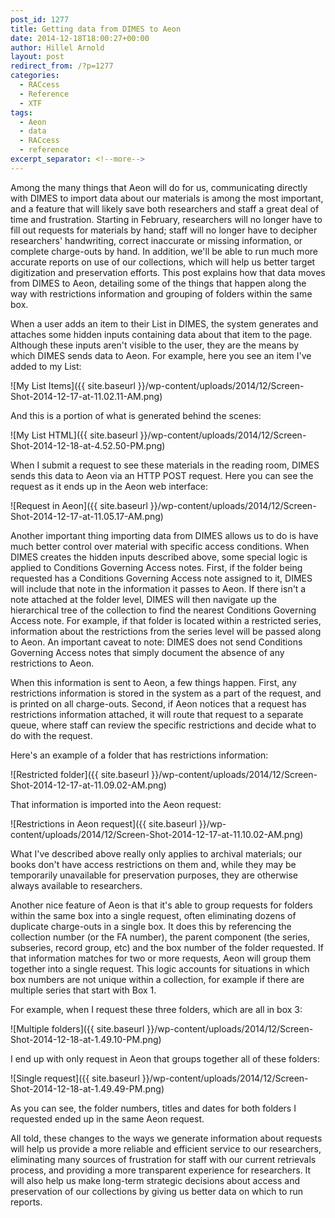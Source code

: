 ```yaml
---
post_id: 1277
title: Getting data from DIMES to Aeon
date: 2014-12-18T18:00:27+00:00
author: Hillel Arnold
layout: post
redirect_from: /?p=1277
categories:
  - RACcess
  - Reference
  - XTF
tags:
  - Aeon
  - data
  - RACcess
  - reference
excerpt_separator: <!--more-->
---
```

Among the many things that Aeon will do for us, communicating directly with DIMES to import data about our materials is among the most important, and a feature that will likely save both researchers and staff a great deal of time and frustration. Starting in February, researchers will no longer have to fill out requests for materials by hand; staff will no longer have to decipher researchers' handwriting, correct inaccurate or missing information, or complete charge-outs by hand. In addition, we'll be able to run much more accurate reports on use of our collections, which will help us better target digitization and preservation efforts. This post explains how that data moves from DIMES to Aeon, detailing some of the things that happen along the way with restrictions information and grouping of folders within the same box.<!--more-->

When a user adds an item to their List in DIMES, the system generates and attaches some hidden inputs containing data about that item to the page. Although these inputs aren't visible to the user, they are the means by which DIMES sends data to Aeon. For example, here you see an item I've added to my List:

![My List Items]({{ site.baseurl }}/wp-content/uploads/2014/12/Screen-Shot-2014-12-17-at-11.02.11-AM.png)

And this is a portion of what is generated behind the scenes:

![My List HTML]({{ site.baseurl }}/wp-content/uploads/2014/12/Screen-Shot-2014-12-18-at-4.52.50-PM.png)

When I submit a request to see these materials in the reading room, DIMES sends this data to Aeon via an HTTP POST request. Here you can see the request as it ends up in the Aeon web interface:

![Request in Aeon]({{ site.baseurl }}/wp-content/uploads/2014/12/Screen-Shot-2014-12-17-at-11.05.17-AM.png)

Another important thing importing data from DIMES allows us to do is have much better control over material with specific access conditions. When DIMES creates the hidden inputs described above, some special logic is applied to Conditions Governing Access notes. First, if the folder being requested has a Conditions Governing Access note assigned to it, DIMES will include that note in the information it passes to Aeon. If there isn't a note attached at the folder level, DIMES will then navigate up the hierarchical tree of the collection to find the nearest Conditions Governing Access note. For example, if that folder is located within a restricted series, information about the restrictions from the series level will be passed along to Aeon. An important caveat to note: DIMES does not send Conditions Governing Access notes that simply document the absence of any restrictions to Aeon.

When this information is sent to Aeon, a few things happen. First, any restrictions information is stored in the system as a part of the request, and is printed on all charge-outs. Second, if Aeon notices that a request has restrictions information attached, it will route that request to a separate queue, where staff can review the specific restrictions and decide what to do with the request.

Here's an example of a folder that has restrictions information:

![Restricted folder]({{ site.baseurl }}/wp-content/uploads/2014/12/Screen-Shot-2014-12-17-at-11.09.02-AM.png)

That information is imported into the Aeon request:

![Restrictions in Aeon request]({{ site.baseurl }}/wp-content/uploads/2014/12/Screen-Shot-2014-12-17-at-11.10.02-AM.png)

What I've described above really only applies to archival materials; our books don't have access restrictions on them and, while they may be temporarily unavailable for preservation purposes, they are otherwise always available to researchers.

Another nice feature of Aeon is that it's able to group requests for folders within the same box into a single request, often eliminating dozens of duplicate charge-outs in a single box. It does this by referencing the collection number (or the FA number), the parent component (the series, subseries, record group, etc) and the box number of the folder requested. If that information matches for two or more requests, Aeon will group them together into a single request. This logic accounts for situations in which box numbers are not unique within a collection, for example if there are multiple series that start with Box 1.

For example, when I request these three folders, which are all in box 3:

![Multiple folders]({{ site.baseurl }}/wp-content/uploads/2014/12/Screen-Shot-2014-12-18-at-1.49.10-PM.png)

I end up with only request in Aeon that groups together all of these folders:

![Single request]({{ site.baseurl }}/wp-content/uploads/2014/12/Screen-Shot-2014-12-18-at-1.49.49-PM.png)

As you can see, the folder numbers, titles and dates for both folders I requested ended up in the same Aeon request.

All told, these changes to the ways we generate information about requests will help us provide a more reliable and efficient service to our researchers, eliminating many sources of frustration for staff with our current retrievals process, and providing a more transparent experience for researchers. It will also help us make long-term strategic decisions about access and preservation of our collections by giving us better data on which to run reports.
